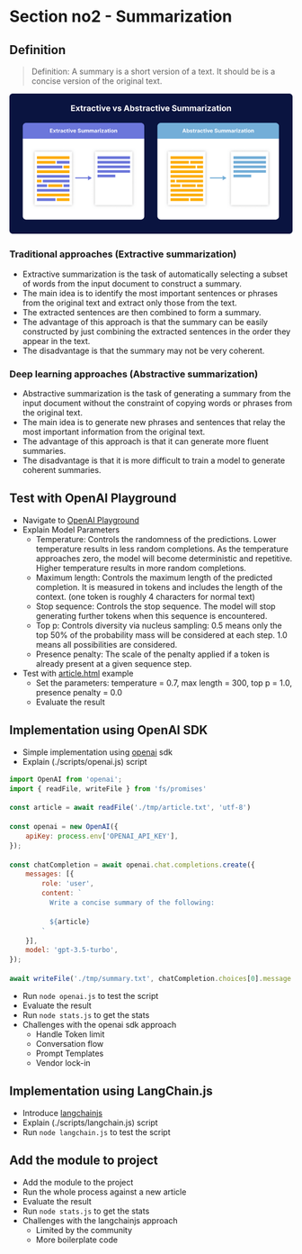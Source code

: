 # Section no2 - Summarization

## Definition

> Definition: A summary is a short version of a text. It should be is a concise version of the original text.

![Summarization](./assets/summarization.png)

### Traditional approaches (Extractive summarization)

- Extractive summarization is the task of automatically selecting a subset of words from the input document to construct a summary.
- The main idea is to identify the most important sentences or phrases from the original text and extract only those from the text.
- The extracted sentences are then combined to form a summary.
- The advantage of this approach is that the summary can be easily constructed by just combining the extracted sentences in the order they appear in the text.
- The disadvantage is that the summary may not be very coherent.

### Deep learning approaches (Abstractive summarization)

- Abstractive summarization is the task of generating a summary from the input document without the constraint of copying words or phrases from the original text.
- The main idea is to generate new phrases and sentences that relay the most important information from the original text.
- The advantage of this approach is that it can generate more fluent summaries.
- The disadvantage is that it is more difficult to train a model to generate coherent summaries.

## Test with OpenAI Playground

- Navigate to [OpenAI Playground](https://platform.openai.com/playground?mode=chat&model=gpt-3.5-turbo)
- Explain Model Parameters
  - Temperature: Controls the randomness of the predictions. Lower temperature results in less random completions. As the temperature approaches zero, the model will become deterministic and repetitive. Higher temperature results in more random completions.
  - Maximum length: Controls the maximum length of the predicted completion. It is measured in tokens and includes the length of the context. (one token is roughly 4 characters for normal text)
  - Stop sequence: Controls the stop sequence. The model will stop generating further tokens when this sequence is encountered.
  - Top p: Controls diversity via nucleus sampling: 0.5 means only the top 50% of the probability mass will be considered at each step. 1.0 means all possibilities are considered.
  - Presence penalty: The scale of the penalty applied if a token is already present at a given sequence step.
- Test with [article.html](./scripts/article.html) example
  - Set the parameters: temperature = 0.7, max length = 300, top p = 1.0, presence penalty = 0.0
  - Evaluate the result

## Implementation using OpenAI SDK

- Simple implementation using [openai](https://www.npmjs.com/package/openai) sdk
- Explain (./scripts/openai.js) script

```javascript
import OpenAI from 'openai';
import { readFile, writeFile } from 'fs/promises'

const article = await readFile('./tmp/article.txt', 'utf-8')

const openai = new OpenAI({
    apiKey: process.env['OPENAI_API_KEY'],
});

const chatCompletion = await openai.chat.completions.create({
    messages: [{
        role: 'user',
        content: `
          Write a concise summary of the following:

          ${article}
        `
    }],
    model: 'gpt-3.5-turbo',
});

await writeFile('./tmp/summary.txt', chatCompletion.choices[0].message.content, 'utf-8')
```

- Run `node openai.js` to test the script
- Evaluate the result
- Run `node stats.js` to get the stats
- Challenges with the openai sdk approach
  - Handle Token limit
  - Conversation flow
  - Prompt Templates
  - Vendor lock-in

## Implementation using LangChain.js

- Introduce [langchainjs](https://www.npmjs.com/package/langchain)
- Explain (./scripts/langchain.js) script
- Run `node langchain.js` to test the script

## Add the module to project

- Add the module to the project
- Run the whole process against a new article
- Evaluate the result
- Run `node stats.js` to get the stats
- Challenges with the langchainjs approach
  - Limited by the community
  - More boilerplate code
